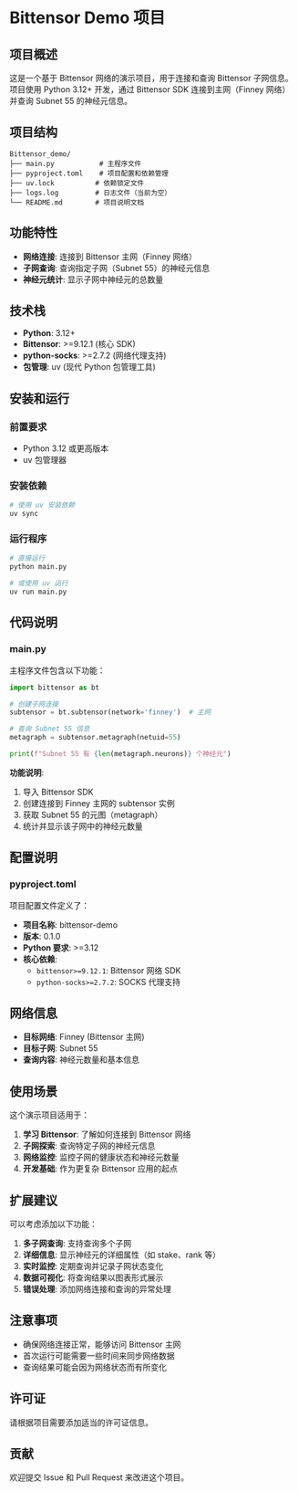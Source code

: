 # Bittensor Demo 项目

## 项目概述

这是一个基于 Bittensor 网络的演示项目，用于连接和查询 Bittensor 子网信息。项目使用 Python 3.12+ 开发，通过 Bittensor SDK 连接到主网（Finney 网络）并查询 Subnet 55 的神经元信息。

## 项目结构

```
Bittensor_demo/
├── main.py           # 主程序文件
├── pyproject.toml    # 项目配置和依赖管理
├── uv.lock          # 依赖锁定文件
├── logs.log         # 日志文件（当前为空）
└── README.md        # 项目说明文档
```

## 功能特性

- **网络连接**: 连接到 Bittensor 主网（Finney 网络）
- **子网查询**: 查询指定子网（Subnet 55）的神经元信息
- **神经元统计**: 显示子网中神经元的总数量

## 技术栈

- **Python**: 3.12+
- **Bittensor**: >=9.12.1 (核心 SDK)
- **python-socks**: >=2.7.2 (网络代理支持)
- **包管理**: uv (现代 Python 包管理工具)

## 安装和运行

### 前置要求

- Python 3.12 或更高版本
- uv 包管理器

### 安装依赖

```bash
# 使用 uv 安装依赖
uv sync
```

### 运行程序

```bash
# 直接运行
python main.py

# 或使用 uv 运行
uv run main.py
```

## 代码说明

### main.py

主程序文件包含以下功能：

```python
import bittensor as bt

# 创建子网连接
subtensor = bt.subtensor(network='finney')  # 主网

# 查询 Subnet 55 信息
metagraph = subtensor.metagraph(netuid=55)

print(f"Subnet 55 有 {len(metagraph.neurons)} 个神经元")
```

**功能说明**:
1. 导入 Bittensor SDK
2. 创建连接到 Finney 主网的 subtensor 实例
3. 获取 Subnet 55 的元图（metagraph）
4. 统计并显示该子网中的神经元数量

## 配置说明

### pyproject.toml

项目配置文件定义了：

- **项目名称**: bittensor-demo
- **版本**: 0.1.0
- **Python 要求**: >=3.12
- **核心依赖**:
  - `bittensor>=9.12.1`: Bittensor 网络 SDK
  - `python-socks>=2.7.2`: SOCKS 代理支持

## 网络信息

- **目标网络**: Finney (Bittensor 主网)
- **目标子网**: Subnet 55
- **查询内容**: 神经元数量和基本信息

## 使用场景

这个演示项目适用于：

1. **学习 Bittensor**: 了解如何连接到 Bittensor 网络
2. **子网探索**: 查询特定子网的神经元信息
3. **网络监控**: 监控子网的健康状态和神经元数量
4. **开发基础**: 作为更复杂 Bittensor 应用的起点

## 扩展建议

可以考虑添加以下功能：

1. **多子网查询**: 支持查询多个子网
2. **详细信息**: 显示神经元的详细属性（如 stake、rank 等）
3. **实时监控**: 定期查询并记录子网状态变化
4. **数据可视化**: 将查询结果以图表形式展示
5. **错误处理**: 添加网络连接和查询的异常处理

## 注意事项

- 确保网络连接正常，能够访问 Bittensor 主网
- 首次运行可能需要一些时间来同步网络数据
- 查询结果可能会因为网络状态而有所变化

## 许可证

请根据项目需要添加适当的许可证信息。

## 贡献

欢迎提交 Issue 和 Pull Request 来改进这个项目。